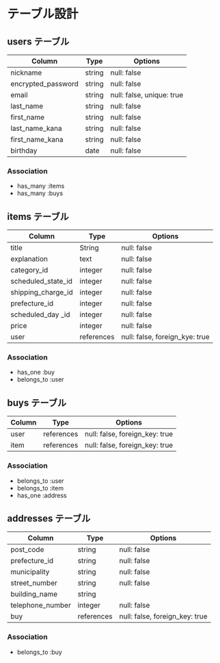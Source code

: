# テーブル設計

## users テーブル

| Column             | Type    | Options                   |
| ------------------ | ------  | ------------------------- |
| nickname           | string  | null: false               |
| encrypted_password | string  | null: false               | 
| email              | string  | null: false, unique: true |
| last_name          | string  | null: false               |
| first_name         | string  | null: false               | 
| last_name_kana     | string  | null: false               |
| first_name_kana    | string  | null: false               | 
| birthday           | date    | null: false               |

### Association

- has_many :items
- has_many :buys


## items テーブル

| Column              | Type       | Options                        |
| ------------------- | ---------  | ------------------------------ |
| title               | String     | null: false                    |
| explanation         | text       | null: false                    | 
| category_id         | integer    | null: false                    |
| scheduled_state_id  | integer    | null: false                    |
| shipping_charge_id  | integer    | null: false                    | 
| prefecture_id       | integer    | null: false                    |
| scheduled_day _id   | integer    | null: false                    | 
| price               | integer    | null: false                    |
| user                | references | null: false, foreign_kye: true |

### Association

- has_one :buy
- belongs_to :user


## buys テーブル

| Column    | Type       | Options                        |
| --------- | ---------- | ------------------------------ |
| user      | references | null: false, foreign_key: true |
| item      | references | null: false, foreign_key: true |

### Association

- belongs_to :user
- belongs_to :item
- has_one :address

## addresses テーブル

| Column            | Type       | Options                        |
| ----------------- | ---------- | ------------------------------ |
| post_code         | string     | null: false                    |
| prefecture_id     | string     | null: false                    |
| municipality      | string     | null: false                    |
| street_number     | string     | null: false                    |      
| building_name     | string     |                                |
| telephone_number  | integer    | null: false                    |
| buy               | references | null: false, foreign_key: true |

### Association

- belongs_to :buy